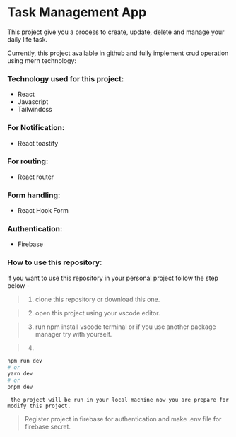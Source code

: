 # Task Management App

This project give you a process to create, update, delete and manage your daily life task.

Currently, this project available in github and fully implement crud operation using mern technology:

### Technology used for this project:

- React
- Javascript
- Tailwindcss

### For Notification:

- React toastify

### For routing:

- React router

### Form handling:

- React Hook Form

### Authentication:

- Firebase

### How to use this repository:

if you want to use this repository in your personal project follow the step below -

> 1. clone this repository or download this one.

> 2. open this project using your vscode editor.

> 3. run npm install vscode terminal or if you use another package manager try with yourself.

> 4. 
 ```bash
npm run dev
# or
yarn dev
# or
pnpm dev

```

` the project will be run in your local machine now you are prepare for modify this project.`

> Register project in firebase for authentication and make .env file for firebase secret.

